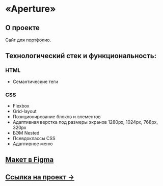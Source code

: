 # «Aperture» 

## О проекте
Сайт для портфолио. 

## Технологический стек и функциональность:
### HTML
* Семантические теги

### CSS
* Flexbox
* Grid-layout
* Позиционирование блоков и элементов
* Адаптивная верстка под размеры экранов 1280px, 1024px, 768px, 320px
* БЭМ Nested
* Псевдоклассы CSS
* Адаптивное меню 


## [Макет в Figma](https://www.figma.com/file/vCJHFYy1TYhMQ0QCw0uzdp/Aperture)

## [Ссылка на проект &rarr;](https://amischenko96.github.io/aperture/ )
